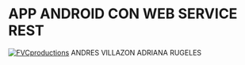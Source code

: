 # APP ANDROID CON WEB SERVICE REST
<a href="#"><img src="https://www.ip2location.com/assets/img/package-ws-small.png" title="FVCproductions" alt="FVCproductions"></a>
ANDRES VILLAZON
ADRIANA RUGELES
